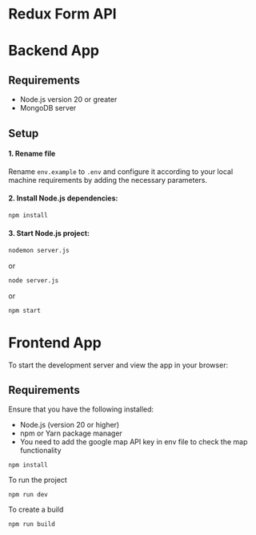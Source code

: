 # Redux Form API
# Backend App

## Requirements
- Node.js version 20 or greater
- MongoDB server

## Setup

#### 1. Rename file
Rename `env.example` to `.env` and configure it according to your local machine requirements by adding the necessary parameters.

#### 2. Install Node.js dependencies:
   ```bash
   npm install
   ````
#### 3. Start Node.js project:
   ```bash
   nodemon server.js 
   ```
or
   ```bash
   node server.js 
   ```
or
   ```bash
   npm start 
   ```


# Frontend App

To start the development server and view the app in your browser:

## Requirements
Ensure that you have the following installed:

- Node.js (version 20 or higher)
- npm or Yarn package manager
- You need to add the google map API key in env file to check the map functionality

``npm install``

To run the project

``npm run dev``

To create a build

``npm run build``
